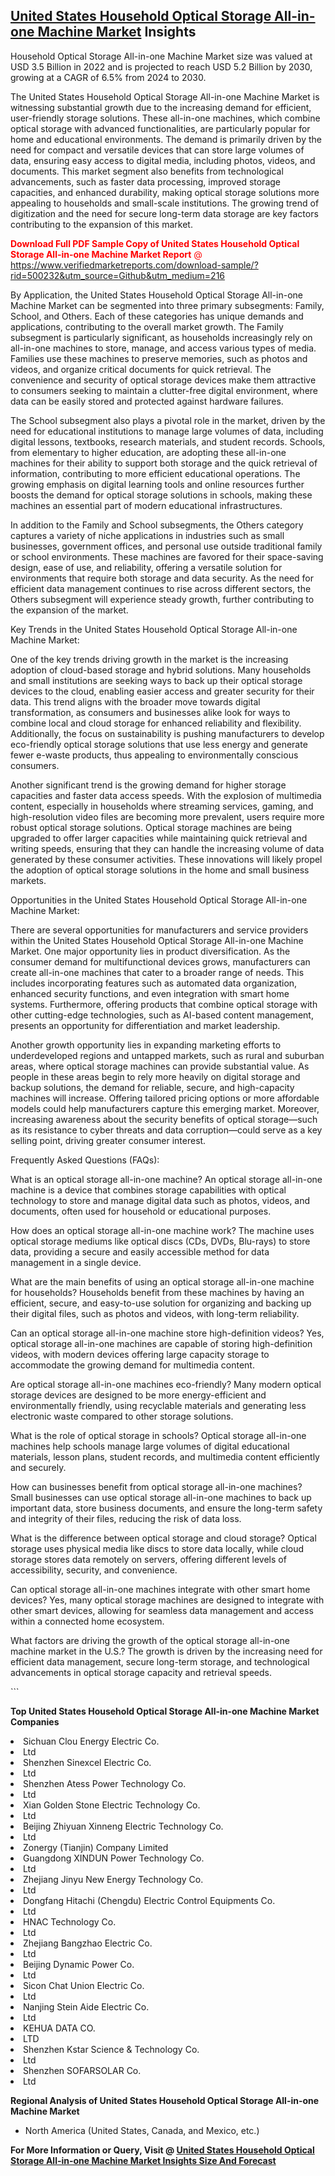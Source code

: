 <h2><a href="https://www.verifiedmarketreports.com/download-sample/?rid=500232&amp;utm_source=Github&amp;utm_medium=216" target="_blank">United States Household Optical Storage All-in-one Machine Market</a> Insights</h2><p>Household Optical Storage All-in-one Machine Market size was valued at USD 3.5 Billion in 2022 and is projected to reach USD 5.2 Billion by 2030, growing at a CAGR of 6.5% from 2024 to 2030.</p><p><p>The United States Household Optical Storage All-in-one Machine Market is witnessing substantial growth due to the increasing demand for efficient, user-friendly storage solutions. These all-in-one machines, which combine optical storage with advanced functionalities, are particularly popular for home and educational environments. The demand is primarily driven by the need for compact and versatile devices that can store large volumes of data, ensuring easy access to digital media, including photos, videos, and documents. This market segment also benefits from technological advancements, such as faster data processing, improved storage capacities, and enhanced durability, making optical storage solutions more appealing to households and small-scale institutions. The growing trend of digitization and the need for secure long-term data storage are key factors contributing to the expansion of this market. <p><span class=""><span style="color: #ff0000;"><strong>Download Full PDF Sample Copy of United States Household Optical Storage All-in-one Machine Market Report</strong> @ </span><a href="https://www.verifiedmarketreports.com/download-sample/?rid=500232&amp;utm_source=Github&amp;utm_medium=216" target="_blank">https://www.verifiedmarketreports.com/download-sample/?rid=500232&amp;utm_source=Github&amp;utm_medium=216</a></span></p></p><p>By Application, the United States Household Optical Storage All-in-one Machine Market can be segmented into three primary subsegments: Family, School, and Others. Each of these categories has unique demands and applications, contributing to the overall market growth. The Family subsegment is particularly significant, as households increasingly rely on all-in-one machines to store, manage, and access various types of media. Families use these machines to preserve memories, such as photos and videos, and organize critical documents for quick retrieval. The convenience and security of optical storage devices make them attractive to consumers seeking to maintain a clutter-free digital environment, where data can be easily stored and protected against hardware failures.<p>The School subsegment also plays a pivotal role in the market, driven by the need for educational institutions to manage large volumes of data, including digital lessons, textbooks, research materials, and student records. Schools, from elementary to higher education, are adopting these all-in-one machines for their ability to support both storage and the quick retrieval of information, contributing to more efficient educational operations. The growing emphasis on digital learning tools and online resources further boosts the demand for optical storage solutions in schools, making these machines an essential part of modern educational infrastructures.<p>In addition to the Family and School subsegments, the Others category captures a variety of niche applications in industries such as small businesses, government offices, and personal use outside traditional family or school environments. These machines are favored for their space-saving design, ease of use, and reliability, offering a versatile solution for environments that require both storage and data security. As the need for efficient data management continues to rise across different sectors, the Others subsegment will experience steady growth, further contributing to the expansion of the market.<p>Key Trends in the United States Household Optical Storage All-in-one Machine Market:</p><p>One of the key trends driving growth in the market is the increasing adoption of cloud-based storage and hybrid solutions. Many households and small institutions are seeking ways to back up their optical storage devices to the cloud, enabling easier access and greater security for their data. This trend aligns with the broader move towards digital transformation, as consumers and businesses alike look for ways to combine local and cloud storage for enhanced reliability and flexibility. Additionally, the focus on sustainability is pushing manufacturers to develop eco-friendly optical storage solutions that use less energy and generate fewer e-waste products, thus appealing to environmentally conscious consumers.<p>Another significant trend is the growing demand for higher storage capacities and faster data access speeds. With the explosion of multimedia content, especially in households where streaming services, gaming, and high-resolution video files are becoming more prevalent, users require more robust optical storage solutions. Optical storage machines are being upgraded to offer larger capacities while maintaining quick retrieval and writing speeds, ensuring that they can handle the increasing volume of data generated by these consumer activities. These innovations will likely propel the adoption of optical storage solutions in the home and small business markets.<p>Opportunities in the United States Household Optical Storage All-in-one Machine Market:</p><p>There are several opportunities for manufacturers and service providers within the United States Household Optical Storage All-in-one Machine Market. One major opportunity lies in product diversification. As the consumer demand for multifunctional devices grows, manufacturers can create all-in-one machines that cater to a broader range of needs. This includes incorporating features such as automated data organization, enhanced security functions, and even integration with smart home systems. Furthermore, offering products that combine optical storage with other cutting-edge technologies, such as AI-based content management, presents an opportunity for differentiation and market leadership.<p>Another growth opportunity lies in expanding marketing efforts to underdeveloped regions and untapped markets, such as rural and suburban areas, where optical storage machines can provide substantial value. As people in these areas begin to rely more heavily on digital storage and backup solutions, the demand for reliable, secure, and high-capacity machines will increase. Offering tailored pricing options or more affordable models could help manufacturers capture this emerging market. Moreover, increasing awareness about the security benefits of optical storage—such as its resistance to cyber threats and data corruption—could serve as a key selling point, driving greater consumer interest.<p>Frequently Asked Questions (FAQs):</p><p>What is an optical storage all-in-one machine? An optical storage all-in-one machine is a device that combines storage capabilities with optical technology to store and manage digital data such as photos, videos, and documents, often used for household or educational purposes.</p><p>How does an optical storage all-in-one machine work? The machine uses optical storage mediums like optical discs (CDs, DVDs, Blu-rays) to store data, providing a secure and easily accessible method for data management in a single device.</p><p>What are the main benefits of using an optical storage all-in-one machine for households? Households benefit from these machines by having an efficient, secure, and easy-to-use solution for organizing and backing up their digital files, such as photos and videos, with long-term reliability.</p><p>Can an optical storage all-in-one machine store high-definition videos? Yes, optical storage all-in-one machines are capable of storing high-definition videos, with modern devices offering large capacity storage to accommodate the growing demand for multimedia content.</p><p>Are optical storage all-in-one machines eco-friendly? Many modern optical storage devices are designed to be more energy-efficient and environmentally friendly, using recyclable materials and generating less electronic waste compared to other storage solutions.</p><p>What is the role of optical storage in schools? Optical storage all-in-one machines help schools manage large volumes of digital educational materials, lesson plans, student records, and multimedia content efficiently and securely.</p><p>How can businesses benefit from optical storage all-in-one machines? Small businesses can use optical storage all-in-one machines to back up important data, store business documents, and ensure the long-term safety and integrity of their files, reducing the risk of data loss.</p><p>What is the difference between optical storage and cloud storage? Optical storage uses physical media like discs to store data locally, while cloud storage stores data remotely on servers, offering different levels of accessibility, security, and convenience.</p><p>Can optical storage all-in-one machines integrate with other smart home devices? Yes, many optical storage machines are designed to integrate with other smart devices, allowing for seamless data management and access within a connected home ecosystem.</p><p>What factors are driving the growth of the optical storage all-in-one machine market in the U.S.? The growth is driven by the increasing need for efficient data management, secure long-term storage, and technological advancements in optical storage capacity and retrieval speeds.</p>```</p><p><strong>Top United States Household Optical Storage All-in-one Machine Market Companies</strong></p><div data-test-id=""><p><li>Sichuan Clou Energy Electric Co.</li><li> Ltd</li><li> Shenzhen Sinexcel Electric Co.</li><li> Ltd</li><li> Shenzhen Atess Power Technology Co.</li><li> Ltd</li><li> Xian Golden Stone Electric Technology Co.</li><li> Ltd</li><li> Beijing Zhiyuan Xinneng Electric Technology Co.</li><li> Ltd</li><li> Zonergy (Tianjin) Company Limited</li><li> Guangdong XINDUN Power Technology Co.</li><li> Ltd</li><li> Zhejiang Jinyu New Energy Technology Co.</li><li> Ltd</li><li> Dongfang Hitachi (Chengdu) Electric Control Equipments Co.</li><li> Ltd</li><li> HNAC Technology Co.</li><li>Ltd</li><li> Zhejiang Bangzhao Electric Co.</li><li> Ltd</li><li> Beijing Dynamic Power Co.</li><li>Ltd</li><li> Sicon Chat Union Electric Co.</li><li>Ltd</li><li> Nanjing Stein Aide Electric Co.</li><li> Ltd</li><li> KEHUA DATA CO.</li><li>LTD</li><li> Shenzhen Kstar Science & Technology Co.</li><li>Ltd</li><li> Shenzhen SOFARSOLAR Co.</li><li> Ltd</li></p><div><strong>Regional Analysis of&nbsp;United States Household Optical Storage All-in-one Machine Market</strong></div><ul><li dir="ltr"><p dir="ltr">North America&nbsp;(United States, Canada, and Mexico, etc.)</p></li></ul><p><strong>For More Information or Query, Visit @&nbsp;</strong><strong><a href="https://www.verifiedmarketreports.com/product/household-optical-storage-all-in-one-machine-market/?utm_source=Github&amp;utm_medium=216" target="_blank">United States Household Optical Storage All-in-one Machine Market Insights Size And Forecast</a></strong></p></div>
